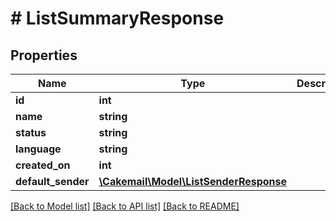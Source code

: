 # # ListSummaryResponse

## Properties

Name | Type | Description | Notes
------------ | ------------- | ------------- | -------------
**id** | **int** |  | 
**name** | **string** |  | 
**status** | **string** |  | 
**language** | **string** |  | 
**created_on** | **int** |  | [optional] 
**default_sender** | [**\Cakemail\Model\ListSenderResponse**](ListSenderResponse.md) |  | 

[[Back to Model list]](../../README.md#documentation-for-models) [[Back to API list]](../../README.md#documentation-for-api-endpoints) [[Back to README]](../../README.md)


